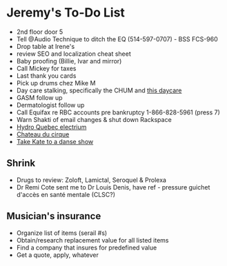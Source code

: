 # Jeremy's To-Do List

- 2nd floor door 5
- Tell @Audio Technique to ditch the EQ (514-597-0707) - BSS FCS-960
- Drop table at Irene's
- review SEO and localization cheat sheet
- Baby proofing (Billie, Ivar and mirror)
- Call Mickey for taxes
- Last thank you cards
- Pick up drums chez Mike M
- Day care stalking, specifically the CHUM and [this daycare](https://www.facebook.com/pg/cpelavouteenchantee/about/?ref=page_internal)
- GASM follow up
- Dermatologist follow up
- Call Equifax re RBC accounts pre bankruptcy 1-866-828-5961 (press 7)
- Warn Shakti of email changes & shut down Rackspace
- [Hydro Quebec electrium](http://www.hydroquebec.com/visit/monteregie/electrium.html)
- [Chateau du cirque](https://www.chateau-cirque.com/)
- [Take Kate to a danse show](https://www.quebecdanse.org/)

## Shrink

- Drugs to review: Zoloft, Lamictal, Seroquel & Prolexa
- Dr Remi Cote sent me to Dr Louis Denis, have ref - pressure guichet d'accès en santé mentale (CLSC?)

## Musician's insurance

- Organize list of items (serail #s)
- Obtain/research replacement value for all listed items
- Find a company that insures for predefined value
- Get a quote, apply, whatever
